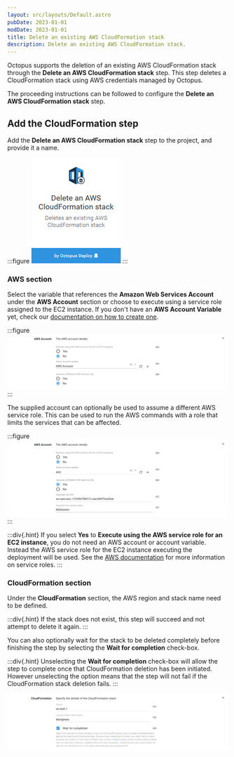 ```yaml
---
layout: src/layouts/Default.astro
pubDate: 2023-01-01
modDate: 2023-01-01
title: Delete an existing AWS CloudFormation stack
description: Delete an existing AWS CloudFormation stack.
---
```


Octopus supports the deletion of an existing AWS CloudFormation stack through the **Delete an AWS CloudFormation stack** step. This step deletes a CloudFormation stack using AWS credentials managed by Octopus.

The proceeding instructions can be followed to configure the **Delete an AWS CloudFormation stack** step.

## Add the CloudFormation step

Add the **Delete an AWS CloudFormation stack** step to the project, and provide it a name.

:::figure
![Remove a CloudFormation stack Step](/docs/deployments/aws/removecloudformation/images/deploy-cloudformation-step.png "width=500")
:::

### AWS section

Select the variable that references the **Amazon Web Services Account** under the **AWS Account** section or choose to execute using a service role assigned to the EC2 instance. If you don't have an **AWS Account Variable** yet, check our [documentation on how to create one](/docs/projects/variables/aws-account-variables).

:::figure
![AWS Account](/docs/deployments/aws/removecloudformation/images/step-aws-account.png "width=500")
:::

The supplied account can optionally be used to assume a different AWS service role. This can be used to run the AWS commands with a role that limits the services that can be affected.

:::figure
![AWS Role](/docs/deployments/aws/removecloudformation/images/step-aws-role.png "width=500")
:::

:::div{.hint}
If you select **Yes** to **Execute using the AWS service role for an EC2 instance**, you do not need an AWS account or account variable. Instead the AWS service role for the EC2 instance executing the deployment will be used. See the [AWS documentation](https://oc.to/AwsDocsRolesTermsAndConcepts) for more information on service roles.
:::

### CloudFormation section

Under the **CloudFormation** section, the AWS region and stack name need to be defined.

:::div{.hint}
If the stack does not exist, this step will succeed and not attempt to delete it again.
:::

You can also optionally wait for the stack to be deleted completely before finishing the step by selecting the **Wait for completion** check-box.

:::div{.hint}
Unselecting the **Wait for completion** check-box will allow the step to complete once that CloudFormation deletion has been initiated. However unselecting the option means that the step will not fail if the CloudFormation stack deletion fails.
:::

![AWS Region](/docs/deployments/aws/removecloudformation/images/step-aws-region.png "width=500")
